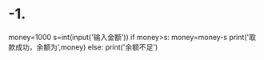 # -1.
money=1000
s=int(input('输入金额'))
if money>s:
  money=money-s
  print('取款成功，余额为',money)
else: print('余额不足') 

